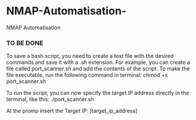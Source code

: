 # NMAP-Automatisation-
NMAP Automatisation 


### TO BE DONE

To save a bash script, you need to create a text file with the desired commands and save it with a .sh extension. For example, you can create a file called port_scanner.sh and add the contents of the script. To make the file executable, run the following command in terminal:
chmod +x port_scanner.sh

To run the script, you can now specify the target IP address directly in the terminal, like this:
./port_scanner.sh

At the promp insert the Target IP:
[target_ip_address]
